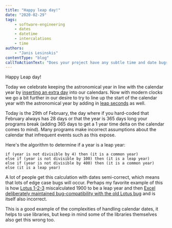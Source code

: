 ```yaml
---
title: "Happy leap day!"
date: "2020-02-29"
tags:
    - software-engineering
    - dates
    - datetime
    - intercalations
    - time
authors:
    - "Janis Lesinskis"
contentType: "blog"
callToActionText: "Does your project have any subtle time and date bugs? Get in contact with us "
---
```


Happy Leap day!

Today we celebrate keeping the astronomical year in line with the calendar year by [inserting an extra day](https://en.wikipedia.org/wiki/Intercalation_(timekeeping)) into our calendars.
Now with modern clocks we go a bit further in our desire to try to line up the start of the calendar year with the astronomical year by adding in [leap seconds](https://en.wikipedia.org/wiki/Leap_second) as well.

Today is the 29th of February, the day where if you hard-coded that February always has 28 days or that the year is 365 days long your programs break (adding 365 days to get a 1 year time delta on the calendar comes to mind). Many programs make incorrect assumptions about the calendar that infrequent events such as this expose.

Here's the algorithm to determine if a year is a leap year:

```
if (year is not divisible by 4) then (it is a common year)
else if (year is not divisible by 100) then (it is a leap year)
else if (year is not divisible by 400) then (it is a common year)
else (it is a leap year)
```

A lot of people get this calculation with dates semi-correct, which means that lots of edge case bugs will occur. Perhaps my favorite example of this is how [Lotus 1-2-3](https://en.wikipedia.org/wiki/Lotus_1-2-3) miscalculated 1900 to be a leap year and then [Excel deliberately maintained bug-compatibility with the old Lotus bug](https://www.linkedin.com/posts/daniellesteinfairhurst_happy-leap-year-with-date-functions-in-excel-activity-6639352815548493824-CgZa) and is itself also incorrect.

This is a good example of the complexities of handling calendar dates, it helps to use libraries, but keep in mind some of the libraries themselves also get this wrong too.
